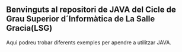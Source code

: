 ## Benvinguts al repositori de JAVA del Cicle de Grau Superior d´Informàtica de La Salle Gracia(LSG)
Aqui podreu trobar diferents exemples per apendre a utilitzar JAVA.


